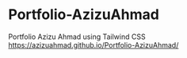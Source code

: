 # Portfolio-AzizuAhmad
Portfolio Azizu Ahmad using Tailwind CSS
https://azizuahmad.github.io/Portfolio-AzizuAhmad/
